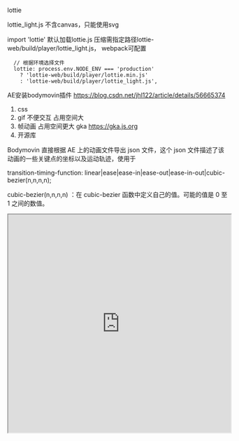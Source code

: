 lottie

lottie_light.js 不含canvas，只能使用svg

import 'lottie' 默认加载lottie.js 压缩需指定路径lottie-web/build/player/lottie_light.js，
webpack可配置

      // 根据环境选择文件
      lottie: process.env.NODE_ENV === 'production'
        ? 'lottie-web/build/player/lottie.min.js'
        : 'lottie-web/build/player/lottie_light.js',


AE安装bodymovin插件 https://blog.csdn.net/jhl122/article/details/56665374

1. css 
2. gif 不便交互 占用空间大
3. 帧动画 占用空间更大
gka https://gka.js.org
4. 开源库

Bodymovin 直接根据 AE 上的动画文件导出 json 文件，这个 json 文件描述了该动画的一些关键点的坐标以及运动轨迹，使用于


transition-timing-function: linear|ease|ease-in|ease-out|ease-in-out|cubic-
bezier(n,n,n,n);

cubic-bezier(n,n,n,n)	：在 cubic-bezier 函数中定义自己的值。可能的值是 0 至 1 之间的数值。


<iframe src="https://codepen.io/Alireza29675/pen/KwgwMy" height=498 width=510> </iframe>